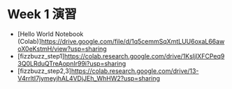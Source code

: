 # Week 1 演習
- [Hello World Notebook (Colab)]https://drive.google.com/file/d/1q5cemmSqXmtLUU6oxaL66awoX0eKstmH/view?usp=sharing
- [fizzbuzz_step1]https://colab.research.google.com/drive/1KsIjlXFCPeq93Q0LRduQTreAopnIr99i?usp=sharing
- [fizzbuzz_step2,3]https://colab.research.google.com/drive/13-V4rrltI7jymeyjhAL4VDjJEh_WhHW2?usp=sharing